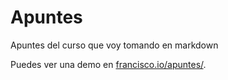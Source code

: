 Apuntes
=======

Apuntes del curso que voy tomando en markdown

Puedes ver una demo en [francisco.io/apuntes/](http://francisco.io/apuntes/).

